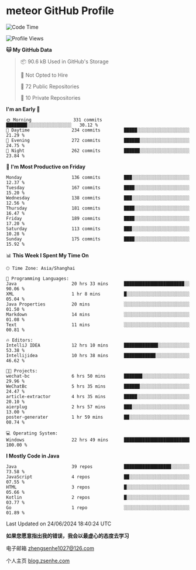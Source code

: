 
# meteor  GitHub Profile 

<!--START_SECTION:waka-->
![Code Time](http://img.shields.io/badge/Code%20Time-90%20hrs%2013%20mins-blue)

![Profile Views](http://img.shields.io/badge/Profile%20Views-0-blue)

**🐱 My GitHub Data** 

> 📦 90.6 kB Used in GitHub's Storage 
 > 
> 🚫 Not Opted to Hire
 > 
> 📜 72 Public Repositories 
 > 
> 🔑 10 Private Repositories 
 > 
**I'm an Early 🐤** 

```text
🌞 Morning                331 commits         ████████░░░░░░░░░░░░░░░░░   30.12 % 
🌆 Daytime                234 commits         █████░░░░░░░░░░░░░░░░░░░░   21.29 % 
🌃 Evening                272 commits         ██████░░░░░░░░░░░░░░░░░░░   24.75 % 
🌙 Night                  262 commits         ██████░░░░░░░░░░░░░░░░░░░   23.84 % 
```
📅 **I'm Most Productive on Friday** 

```text
Monday                   136 commits         ███░░░░░░░░░░░░░░░░░░░░░░   12.37 % 
Tuesday                  167 commits         ████░░░░░░░░░░░░░░░░░░░░░   15.20 % 
Wednesday                138 commits         ███░░░░░░░░░░░░░░░░░░░░░░   12.56 % 
Thursday                 181 commits         ████░░░░░░░░░░░░░░░░░░░░░   16.47 % 
Friday                   189 commits         ████░░░░░░░░░░░░░░░░░░░░░   17.20 % 
Saturday                 113 commits         ███░░░░░░░░░░░░░░░░░░░░░░   10.28 % 
Sunday                   175 commits         ████░░░░░░░░░░░░░░░░░░░░░   15.92 % 
```


📊 **This Week I Spent My Time On** 

```text
🕑︎ Time Zone: Asia/Shanghai

💬 Programming Languages: 
Java                     20 hrs 33 mins      ███████████████████████░░   90.06 % 
XML                      1 hr 8 mins         █░░░░░░░░░░░░░░░░░░░░░░░░   05.04 % 
Java Properties          20 mins             ░░░░░░░░░░░░░░░░░░░░░░░░░   01.50 % 
Markdown                 14 mins             ░░░░░░░░░░░░░░░░░░░░░░░░░   01.08 % 
Text                     11 mins             ░░░░░░░░░░░░░░░░░░░░░░░░░   00.81 % 

🔥 Editors: 
IntelliJ IDEA            12 hrs 10 mins      █████████████░░░░░░░░░░░░   53.38 % 
Intellijidea             10 hrs 38 mins      ████████████░░░░░░░░░░░░░   46.62 % 

🐱‍💻 Projects: 
wechat-bc                6 hrs 50 mins       ███████░░░░░░░░░░░░░░░░░░   29.96 % 
WeChatBc                 5 hrs 35 mins       ██████░░░░░░░░░░░░░░░░░░░   24.47 % 
article-extractor        4 hrs 35 mins       █████░░░░░░░░░░░░░░░░░░░░   20.10 % 
aierplug                 2 hrs 57 mins       ███░░░░░░░░░░░░░░░░░░░░░░   13.00 % 
poster-generater         1 hr 59 mins        ██░░░░░░░░░░░░░░░░░░░░░░░   08.74 % 

💻 Operating System: 
Windows                  22 hrs 49 mins      █████████████████████████   100.00 % 
```

**I Mostly Code in Java** 

```text
Java                     39 repos            ██████████████████░░░░░░░   73.58 % 
JavaScript               4 repos             ██░░░░░░░░░░░░░░░░░░░░░░░   07.55 % 
HTML                     3 repos             █░░░░░░░░░░░░░░░░░░░░░░░░   05.66 % 
Kotlin                   2 repos             █░░░░░░░░░░░░░░░░░░░░░░░░   03.77 % 
Go                       1 repo              ░░░░░░░░░░░░░░░░░░░░░░░░░   01.89 % 
```




 Last Updated on 24/06/2024 18:40:24 UTC
<!--END_SECTION:waka-->


**如果您愿意指出我的错误，我会以最虚心的态度去学习**

电子邮箱 zhengsenhe1027@126.com

个人主页 [blog.zsenhe.com](http://blog.zsenhe.com/)


